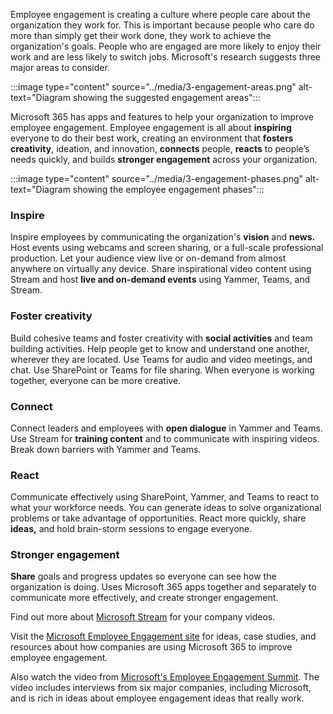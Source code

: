 Employee engagement is creating a culture where people care about the organization they work for. This is important because people who care do more than simply get their work done, they work to achieve the organization's goals. People who are engaged are more likely to enjoy their work and are less likely to switch jobs. Microsoft's research suggests three major areas to consider.

:::image type="content" source="../media/3-engagement-areas.png" alt-text="Diagram showing the suggested engagement areas":::

Microsoft 365 has apps and features to help your organization to improve employee engagement. Employee engagement is all about **inspiring** everyone to do their best work, creating an environment that **fosters creativity**, ideation, and innovation, **connects** people, **reacts** to people’s needs quickly, and builds **stronger engagement** across your organization.

:::image type="content" source="../media/3-engagement-phases.png" alt-text="Diagram showing the employee engagement phases":::

### Inspire

Inspire employees by communicating the organization's **vision** and **news.** Host events using webcams and screen sharing, or a full-scale professional production. Let your audience view live or on-demand from almost anywhere on virtually any device. Share inspirational video content using Stream and host **live and on-demand events** using Yammer, Teams, and Stream.

### Foster creativity

Build cohesive teams and foster creativity with **social activities** and team building activities. Help people get to know and understand one another, wherever they are located. Use Teams for audio and video meetings, and chat. Use SharePoint or Teams for file sharing. When everyone is working together, everyone can be more creative.

### Connect

Connect leaders and employees with **open dialogue** in Yammer and Teams. Use Stream for **training content** and to communicate with inspiring videos. Break down barriers with Yammer and Teams.

### React

Communicate effectively using SharePoint, Yammer, and Teams to react to what your workforce needs. You can generate ideas to solve organizational problems or take advantage of opportunities. React more quickly, share **ideas,** and hold brain-storm sessions to engage everyone.

### Stronger engagement

**Share** goals and progress updates so everyone can see how the organization is doing. Uses Microsoft 365 apps together and separately to communicate more effectively, and create stronger engagement.

Find out more about [Microsoft Stream](https://docs.microsoft.com/stream/portal-get-started) for your company videos.

Visit the [Microsoft Employee Engagement site](https://resources.techcommunity.microsoft.com/employee-engagement-communications/) for ideas, case studies, and resources about how companies are using Microsoft 365 to improve employee engagement.

Also watch the video from [Microsoft's Employee Engagement Summit](https://www.youtube.com/watch?v=Q8rFd6mueJw). The video includes interviews from six major companies, including Microsoft, and is rich in ideas about employee engagement ideas that really work.

